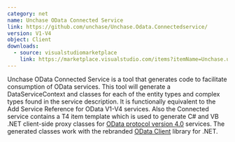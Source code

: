 ```yaml
---
category: net
name: Unchase OData Connected Service
link: https://github.com/unchase/Unchase.Odata.Connectedservice/
version: V1-V4
object: Client
downloads:
  - source: visualstudiomarketplace
    link: https://marketplace.visualstudio.com/items?itemName=Unchase.unchaseodataconnectedservice
---
```

Unchase OData Connected Service is a tool that generates code to facilitate consumption of OData services. This tool will generate a DataServiceContext and classes for each of the entity types and complex types found in the service description. It is functionally equivalent to the Add Service Reference for OData V1-V4 services. 
Also the Connected service contains a T4 item template which is used to generate C# and VB .NET client-side proxy classes for [OData protocol version 4.0](https://docs.oasis-open.org/odata/odata/v4.0/cs02/part1-protocol/odata-v4.0-cs02-part1-protocol.doc) services. The generated classes work with the rebranded [OData Client](https://www.nuget.org/packages/Microsoft.OData.Client) library for .NET.
